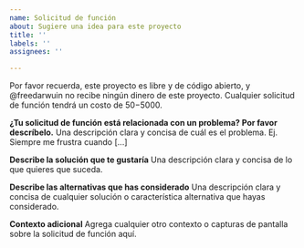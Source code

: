 ```yaml
---
name: Solicitud de función
about: Sugiere una idea para este proyecto
title: ''
labels: ''
assignees: ''

---
```


Por favor recuerda, este proyecto es libre y de código abierto, y @freedarwuin no recibe ningún dinero de este proyecto. Cualquier solicitud de función tendrá un costo de $50-$5000.

**¿Tu solicitud de función está relacionada con un problema? Por favor descríbelo.**
Una descripción clara y concisa de cuál es el problema. Ej. Siempre me frustra cuando [...]

**Describe la solución que te gustaría**
Una descripción clara y concisa de lo que quieres que suceda.

**Describe las alternativas que has considerado**
Una descripción clara y concisa de cualquier solución o característica alternativa que hayas considerado.

**Contexto adicional**
Agrega cualquier otro contexto o capturas de pantalla sobre la solicitud de función aquí.